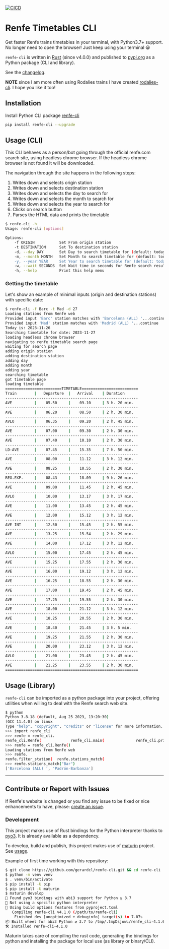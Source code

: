 [![CICD](https://github.com/gerardcl/renfe-cli/actions/workflows/CICD.yml/badge.svg)](https://github.com/gerardcl/renfe-cli/actions/workflows/CICD.yml)

# Renfe Timetables CLI

Get faster Renfe trains timetables in your terminal, with Python3.7+ support.
No longer need to open the browser! Just keep using your terminal 😀

`renfe-cli` is written in [Rust](https://www.rust-lang.org/) (since v4.0.0) and published to [pypi.org](https://pypi.org/project/renfe-cli/) as a Python package (CLI and library).

See the [changelog](https://github.com/gerardcl/renfe-cli/blob/master/CHANGELOG.md).

**NOTE** since I am more often using Rodalies trains I have created [rodalies-cli](https://github.com/gerardcl/rodalies-cli). I hope you like it too!

## Installation

Install Python CLI package [renfe-cli](https://pypi.org/project/renfe-cli/)

```bash
pip install renfe-cli --upgrade
```

## Usage (CLI)

This CLI behaves as a person/bot going through the official renfe.com search site, using headless chrome browser.
If the headless chrome browser is not found it will be downloaded.

The navigation through the site happens in the following steps:

1. Writes down and selects origin station
2. Writes down and selects destination station
3. Writes down and selects the day to search for
4. Writes down and selects the month to search for
5. Writes down and selects the year to search for
6. Clicks on search button
7. Parses the HTML data and prints the timetable

```bash
$ renfe-cli -h
Usage: renfe-cli [options]

Options:
    -f ORIGIN           Set From origin station
    -t DESTINATION      Set To destination station
    -d, --day DAY       Set Day to search timetable for (default: today)
    -m, --month MONTH   Set Month to search timetable for (default: today's month)
    -y, --year YEAR     Set Year to search timetable for (default: today's year)
    -w, --wait SECONDS  Set Wait time in seconds for Renfe search result page (default: 2)
    -h, --help          Print this help menu
```

### **Getting the timetable**

Let's show an example of minimal inputs (origin and destination stations) with specific date:

```bash
$ renfe-cli -f Barc -t Mad -d 27
Loading stations from Renfe web
Provided input 'Barc' station matches with 'Barcelona (ALL) '...continue
Provided input 'Mad' station matches with 'Madrid (ALL) '...continue
Today is: 2023-11-26
Searching timetable for date: 2023-11-27
loading headless chrome browser
navigating to renfe timetable search page
waiting for search page
adding origin station
adding destination station
adding day
adding month
adding year
searching timetable
got timetable page
loading timetable
=========================TIMETABLE=========================
Train        |   Departure  |   Arrival    | Duration
-----------------------------------------------------------
AVE          |    05.50     |    09.10     | 3 h. 20 min.
-----------------------------------------------------------
AVE          |    06.20     |    08.50     | 2 h. 30 min.
-----------------------------------------------------------
AVLO         |    06.35     |    09.20     | 2 h. 45 min.
-----------------------------------------------------------
AVE          |    07.00     |    09.30     | 2 h. 30 min.
-----------------------------------------------------------
AVE          |    07.40     |    10.10     | 2 h. 30 min.
-----------------------------------------------------------
LD-AVE       |    07.45     |    15.35     | 7 h. 50 min.
-----------------------------------------------------------
AVE          |    08.00     |    11.12     | 3 h. 12 min.
-----------------------------------------------------------
AVE          |    08.25     |    10.55     | 2 h. 30 min.
-----------------------------------------------------------
REG.EXP.     |    08.43     |    18.09     | 9 h. 26 min.
-----------------------------------------------------------
AVE          |    09.00     |    11.45     | 2 h. 45 min.
-----------------------------------------------------------
AVLO         |    10.00     |    13.17     | 3 h. 17 min.
-----------------------------------------------------------
AVE          |    11.00     |    13.45     | 2 h. 45 min.
-----------------------------------------------------------
AVE          |    12.00     |    15.12     | 3 h. 12 min.
-----------------------------------------------------------
AVE INT      |    12.50     |    15.45     | 2 h. 55 min.
-----------------------------------------------------------
AVE          |    13.25     |    15.54     | 2 h. 29 min.
-----------------------------------------------------------
AVE          |    14.00     |    17.12     | 3 h. 12 min.
-----------------------------------------------------------
AVLO         |    15.00     |    17.45     | 2 h. 45 min.
-----------------------------------------------------------
AVE          |    15.25     |    17.55     | 2 h. 30 min.
-----------------------------------------------------------
AVE          |    16.00     |    19.12     | 3 h. 12 min.
-----------------------------------------------------------
AVE          |    16.25     |    18.55     | 2 h. 30 min.
-----------------------------------------------------------
AVE          |    17.00     |    19.45     | 2 h. 45 min.
-----------------------------------------------------------
AVE          |    17.25     |    19.55     | 2 h. 30 min.
-----------------------------------------------------------
AVE          |    18.00     |    21.12     | 3 h. 12 min.
-----------------------------------------------------------
AVE          |    18.25     |    20.55     | 2 h. 30 min.
-----------------------------------------------------------
AVE          |    18.40     |    21.45     | 3 h. 5 min.
-----------------------------------------------------------
AVE          |    19.25     |    21.55     | 2 h. 30 min.
-----------------------------------------------------------
AVE          |    20.00     |    23.12     | 3 h. 12 min.
-----------------------------------------------------------
AVLO         |    21.00     |    23.45     | 2 h. 45 min.
-----------------------------------------------------------
AVE          |    21.25     |    23.55     | 2 h. 30 min.
===========================================================
```

## Usage (Library)

`renfe-cli` can be imported as a python package into your project, offering utilities when willing to deal with the Renfe search web site.

```bash
$ python
Python 3.8.18 (default, Aug 25 2023, 13:20:30)
[GCC 11.4.0] on linux
Type "help", "copyright", "credits" or "license" for more information.
>>> import renfe_cli
>>> renfe = renfe_cli.
renfe_cli.Renfe(             renfe_cli.main(              renfe_cli.print_timetable(   renfe_cli.renfe_cli          renfe_cli.search_timetable(
>>> renfe = renfe_cli.Renfe()
Loading stations from Renfe web
>>> renfe.
renfe.filter_station(  renfe.stations_match(
>>> renfe.stations_match("Bar")
['Barcelona (ALL) ', 'Padrón-Barbanza']
```

---

## Contribute or Report with Issues

If Renfe's website is changed or you find any issue to be fixed or nice enhancements to have, please: [create an issue](https://github.com/gerardcl/renfe-cli/issues).

### Development

This project makes use of Rust bindings for the Python interpreter thanks to [pyo3](https://pyo3.rs). It is already available as a dependency.

To develop, build and publish, this project makes use of [maturin](https://www.maturin.rs/) project. See [usage](https://www.maturin.rs/#usage).

Example of first time working with this repository:

```bash
$ git clone https://github.com/gerardcl/renfe-cli.git && cd renfe-cli
$ python -m venv venv
$ . venv/bin/activate
$ pip install -U pip
$ pip install -U maturin
$ maturin develop
🔗 Found pyo3 bindings with abi3 support for Python ≥ 3.7
🐍 Not using a specific python interpreter
📡 Using build options features from pyproject.toml
   Compiling renfe-cli v4.1.0 (/path/to/renfe-cli)
    Finished dev [unoptimized + debuginfo] target(s) in 7.07s
📦 Built wheel for abi3 Python ≥ 3.7 to /tmp/.tmpDsjowL/renfe_cli-4.1.0-cp37-abi3-linux_x86_64.whl
🛠 Installed renfe-cli-4.1.0
```

Maturin takes care of compiling the rust code, generating the bindings for python and installing the package for local use (as library or binary/CLI).
